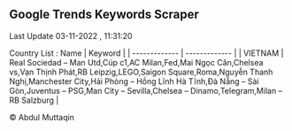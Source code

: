 

## Google Trends Keywords Scraper 
 
Last Update 03-11-2022 , 11:31:20

Country List :
 Name  | Keyword |
| ------------- | ------------- |
| VIETNAM | Real Sociedad – Man Utd,Cúp c1,AC Milan,Fed,Mai Ngọc Căn,Chelsea vs,Vạn Thịnh Phát,RB Leipzig,LEGO,Saigon Square,Roma,Nguyễn Thanh Nghị,Manchester City,Hải Phòng – Hồng Lĩnh Hà Tĩnh,Đà Nẵng – Sài Gòn,Juventus – PSG,Man City – Sevilla,Chelsea – Dinamo,Telegram,Milan – RB Salzburg |



© Abdul Muttaqin 
